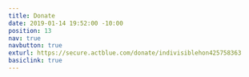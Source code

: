 ```yaml
---
title: Donate
date: 2019-01-14 19:52:00 -10:00
position: 13
nav: true
navbutton: true
exturl: https://secure.actblue.com/donate/indivisiblehon425758363
basiclink: true
---
```


<div>&nbsp;</div>
